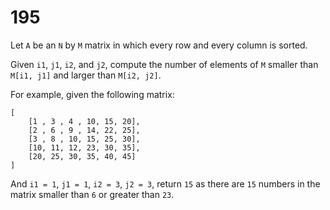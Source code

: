 [_metadata_:number]:-      "195"
[_metadata_:difficulty]:-  "Hard"
[_metadata_:asker]:-       "Google"
[_metadata_:tags]:-        "matrix math"

# 195

Let `A` be an `N` by `M` matrix in which every row and every column is sorted.

Given `i1`, `j1`, `i2`, and `j2`, compute the number of elements of `M` smaller than `M[i1, j1]` and larger than
`M[i2, j2]`.

For example, given the following matrix:

```
[
	[1 , 3 , 4 , 10, 15, 20],
	[2 , 6 , 9 , 14, 22, 25],
	[3 , 8 , 10, 15, 25, 30],
	[10, 11, 12, 23, 30, 35],
	[20, 25, 30, 35, 40, 45]
]
```

And `i1 = 1`, `j1 = 1`, `i2 = 3`, `j2 = 3`, return `15` as there are `15` numbers in the matrix smaller than `6` or greater than `23`.
